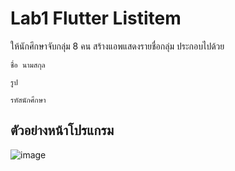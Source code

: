 # Lab1 Flutter Listitem
ให้นักศึกษาจับกลุ่ม 8 คน สร้างแอพแสดงรายชื่อกลุ่ม ประกอบไปด้วย


```ชื่อ นามสกุล```


```รูป```


```รหัสนักศึกษา```
## ตัวอย่างหน้าโปรแกรม
![image](https://github.com/JJWER/Flutter_Lab1/assets/96216468/b4301be1-3772-4593-aa6d-9b4d34e78b44)

